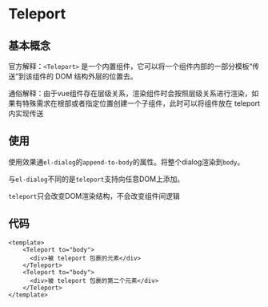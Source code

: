 # Teleport

## 基本概念
官方解释：`<Teleport>` 是一个内置组件，它可以将一个组件内部的一部分模板“传送”到该组件的 DOM 结构外层的位置去。

通俗解释：由于vue组件存在层级关系，渲染组件时会按照层级关系进行渲染，如果有特殊需求在根部或者指定位置创建一个子组件，此时可以将组件放在 teleport 内实现传送

## 使用
使用效果通`el-dialog`的`append-to-body`的属性。将整个dialog渲染到`body`。

与`el-dialog`不同的是`teleport`支持向任意DOM上添加。

`teleport`只会改变DOM渲染结构，不会改变组件间逻辑

## 代码

```vue
<template>
    <Teleport to="body">
      <div>被 teleport 包裹的元素</div>
    </Teleport>
    <Teleport to="body">
      <div>被 teleport 包裹的第二个元素</div>
    </Teleport>
</template>
``` 